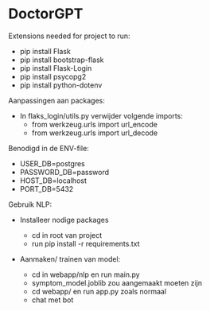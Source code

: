# DoctorGPT

Extensions needed for project to run:

- pip install Flask
- pip install bootstrap-flask
- pip install Flask-Login
- pip install psycopg2
- pip install python-dotenv

Aanpassingen aan packages:

- In flaks_login/utils.py verwijder volgende imports:
  - from werkzeug.urls import url_encode
  - from werkzeug.urls import url_decode

Benodigd in de ENV-file:

- USER_DB=postgres
- PASSWORD_DB=password
- HOST_DB=localhost
- PORT_DB=5432

Gebruik NLP:

- Installeer nodige packages

  - cd in root van project
  - run pip install -r requirements.txt

- Aanmaken/ trainen van model:
  - cd in webapp/nlp en run main.py
  - symptom_model.joblib zou aangemaakt moeten zijn
  - cd webapp/ en run app.py zoals normaal
  - chat met bot
